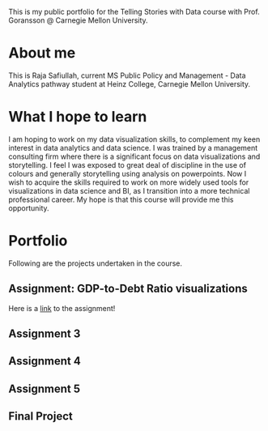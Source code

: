 This is my public portfolio for the Telling Stories with Data course with Prof. Goransson @ Carnegie Mellon University.

# About me
This is Raja Safiullah, current MS Public Policy and Management - Data Analytics pathway student at Heinz College, Carnegie Mellon University. 

# What I hope to learn
I am hoping to work on my data visualization skills, to complement my keen interest in data analytics and data science. I was trained by a management consulting firm where there is a significant focus on data visualizations and storytelling. I feel I was exposed to great deal of discipline in the use of colours and generally storytelling using analysis on powerpoints. Now I wish to acquire the skills required to work on more widely used tools for visualizations in data science and BI, as I transition into a more technical professional career. My hope is that this course will provide me this opportunity.

# Portfolio
Following are the projects undertaken in the course.

## Assignment: GDP-to-Debt Ratio visualizations

Here is a [link](\Assign2) to the assignment!

## Assignment 3

## Assignment 4

## Assignment 5

## Final Project
